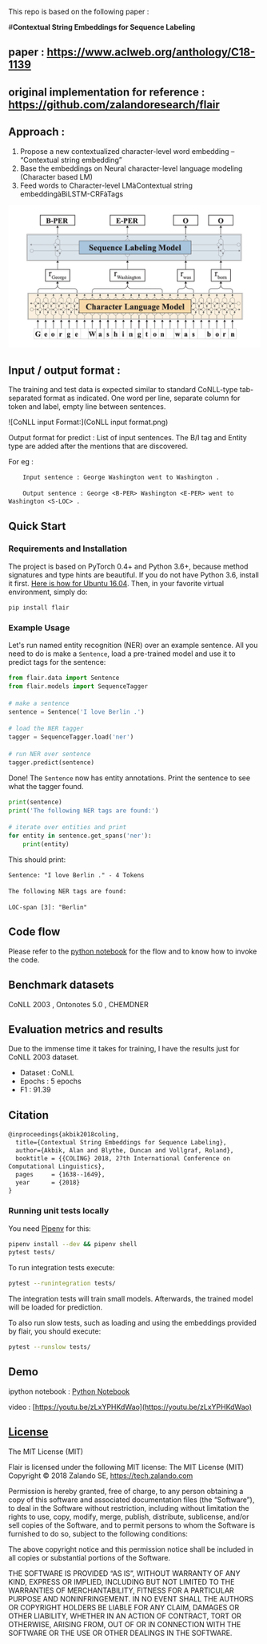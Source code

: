 This repo is based on the following paper :

#**Contextual String Embeddings for Sequence Labeling**

paper : **https://www.aclweb.org/anthology/C18-1139**
---
original implementation for reference : **https://github.com/zalandoresearch/flair**
---

## Approach :

1) Propose a new contextualized character-level word embedding – “Contextual string embedding”
2) Base the embeddings on Neural character-level language modeling (Character based LM) 
3) Feed words to Character-level LMàContextual string embeddingàBiLSTM-CRFàTags

![Architecture :](Architecture_flair.png)

## Input / output format : 

The training and test data is expected similar to standard CoNLL-type tab-separated format as indicated. 
One word per line, separate column for token and label, empty line between sentences.

![CoNLL input Format:](CoNLL input format.png)

Output format for predict : List of input sentences. The B/I tag and Entity type are added after the mentions that
are discovered.

For eg :
        
        Input sentence : George Washington went to Washington .

        Output sentence : George <B-PER> Washington <E-PER> went to Washington <S-LOC> .

## Quick Start

### Requirements and Installation

The project is based on PyTorch 0.4+ and Python 3.6+, because method signatures and type hints are beautiful.
If you do not have Python 3.6, install it first. [Here is how for Ubuntu 16.04](https://vsupalov.com/developing-with-python3-6-on-ubuntu-16-04/).
Then, in your favorite virtual environment, simply do:

```
pip install flair
```

### Example Usage

Let's run named entity recognition (NER) over an example sentence. All you need to do is make a `Sentence`, load 
a pre-trained model and use it to predict tags for the sentence:

```python
from flair.data import Sentence
from flair.models import SequenceTagger

# make a sentence
sentence = Sentence('I love Berlin .')

# load the NER tagger
tagger = SequenceTagger.load('ner')

# run NER over sentence
tagger.predict(sentence)
```

Done! The `Sentence` now has entity annotations. Print the sentence to see what the tagger found.

```python
print(sentence)
print('The following NER tags are found:')

# iterate over entities and print
for entity in sentence.get_spans('ner'):
    print(entity)
```

This should print: 

```console
Sentence: "I love Berlin ." - 4 Tokens

The following NER tags are found: 

LOC-span [3]: "Berlin"
```
## Code flow
Please refer to the [python notebook](flair_demo.ipynb) for the flow and to know how to invoke the code.

## Benchmark datasets
CoNLL 2003 , Ontonotes 5.0 , CHEMDNER

## Evaluation metrics and results
Due to the immense time it takes for training, I have the results just for CoNLL 2003 dataset.

* Dataset : CoNLL 
* Epochs  : 5 epochs
* F1      : 91.39

## Citation

```
@inproceedings{akbik2018coling,
  title={Contextual String Embeddings for Sequence Labeling},
  author={Akbik, Alan and Blythe, Duncan and Vollgraf, Roland},
  booktitle = {{COLING} 2018, 27th International Conference on Computational Linguistics},
  pages     = {1638--1649},
  year      = {2018}
}
```

### Running unit tests locally

You need [Pipenv](https://pipenv.readthedocs.io/) for this:

```bash
pipenv install --dev && pipenv shell
pytest tests/
```

To run integration tests execute:
```bash
pytest --runintegration tests/
```
The integration tests will train small models.
Afterwards, the trained model will be loaded for prediction.

To also run slow tests, such as loading and using the embeddings provided by flair, you should execute:
```bash
pytest --runslow tests/
```

## Demo

ipython notebook : [Python Notebook](flair_demo.ipynb)

video : [https://youtu.be/zLxYPHKdWao](https://youtu.be/zLxYPHKdWao)


## [License](/LICENSE)

The MIT License (MIT)

Flair is licensed under the following MIT license: The MIT License (MIT) Copyright © 2018 Zalando SE, https://tech.zalando.com

Permission is hereby granted, free of charge, to any person obtaining a copy of this software and associated documentation files (the “Software”), to deal in the Software without restriction, including without limitation the rights to use, copy, modify, merge, publish, distribute, sublicense, and/or sell copies of the Software, and to permit persons to whom the Software is furnished to do so, subject to the following conditions:

The above copyright notice and this permission notice shall be included in all copies or substantial portions of the Software.

THE SOFTWARE IS PROVIDED “AS IS”, WITHOUT WARRANTY OF ANY KIND, EXPRESS OR IMPLIED, INCLUDING BUT NOT LIMITED TO THE WARRANTIES OF MERCHANTABILITY, FITNESS FOR A PARTICULAR PURPOSE AND NONINFRINGEMENT. IN NO EVENT SHALL THE AUTHORS OR COPYRIGHT HOLDERS BE LIABLE FOR ANY CLAIM, DAMAGES OR OTHER LIABILITY, WHETHER IN AN ACTION OF CONTRACT, TORT OR OTHERWISE, ARISING FROM, OUT OF OR IN CONNECTION WITH THE SOFTWARE OR THE USE OR OTHER DEALINGS IN THE SOFTWARE.

